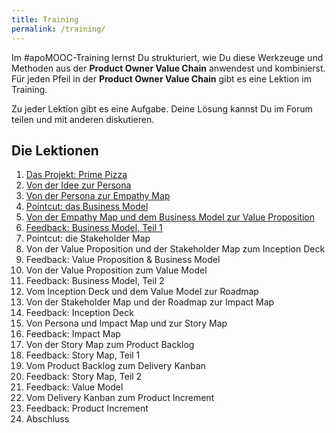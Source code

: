 ```yaml
---
title: Training
permalink: /training/
---
```


Im #apoMOOC-Training lernst Du strukturiert, wie Du diese Werkzeuge und Methoden aus der **Product Owner Value Chain** anwendest und kombinierst.
Für jeden Pfeil in der **Product Owner Value Chain** gibt es eine Lektion im Training.

Zu jeder Lektion gibt es eine Aufgabe. Deine Lösung kannst Du im Forum teilen und mit anderen diskutieren.

## Die Lektionen

1. [Das Projekt: Prime Pizza][1]
2. [Von der Idee zur Persona][2]
3. [Von der Persona zur Empathy Map][3]
4. [Pointcut: das Business Model][4]
5. [Von der Empathy Map und dem Business Model zur Value Proposition][5]
6. [Feedback: Business Model, Teil 1][6]
7. Pointcut: die Stakeholder Map
8. Von der Value Proposition und der Stakeholder Map zum Inception Deck
9. Feedback: Value Proposition & Business Model
10. Von der Value Proposition zum Value Model
11. Feedback: Business Model, Teil 2
12. Vom Inception Deck und dem Value Model zur Roadmap
13. Von der Stakeholder Map und der Roadmap zur Impact Map
14. Feedback: Inception Deck
15. Von Persona und Impact Map und zur Story Map
16. Feedback: Impact Map
17. Von der Story Map zum Product Backlog
18. Feedback: Story Map, Teil 1
19. Vom Product Backlog zum Delivery Kanban
20. Feedback: Story Map, Teil 2
21. Feedback: Value Model
22. Vom Delivery Kanban zum Product Increment
23. Feedback: Product Increment
24. Abschluss

[1]:	https://www.oncampus.de/course/weiterbildung/moocs/apomooc?chapter=2&selected_week=4
[2]:	https://www.oncampus.de/course/weiterbildung/moocs/apomooc?chapter=2&selected_week=5
[3]:	https://www.oncampus.de/course/weiterbildung/moocs/apomooc?chapter=2&selected_week=6
[4]:	https://www.oncampus.de/course/weiterbildung/moocs/apomooc?chapter=2&selected_week=7
[5]:	https://www.oncampus.de/course/weiterbildung/moocs/apomooc?chapter=2&selected_week=8
[6]:	https://www.oncampus.de/course/weiterbildung/moocs/apomooc?chapter=2&selected_week=9